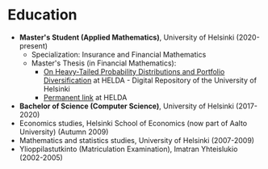 # Education

- **Master's Student (Applied Mathematics)**, University of Helsinki (2020-present)
  - Specialization: Insurance and Financial Mathematics
  - Master's Thesis (in Financial Mathematics):
    - [On Heavy-Tailed Probability Distributions and Portfolio Diversification](https://helda.helsinki.fi/handle/10138/357424) at HELDA - Digital Repository of the University of Helsinki
    - [Permanent link](http://urn.fi/URN:NBN:fi:hulib-202304261862) at HELDA
- **Bachelor of Science (Computer Science)**, University of Helsinki (2017-2020)
- Economics studies, Helsinki School of Economics (now part of Aalto University) (Autumn 2009)
- Mathematics and statistics studies, University of Helsinki (2007-2009)
- Ylioppilastutkinto (Matriculation Examination), Imatran Yhteislukio (2002-2005)

<!---
Jsos17/Jsos17 is a ✨ special ✨ repository because its `README.md` (this file) appears on your GitHub profile.
You can click the Preview link to take a look at your changes.
--->
